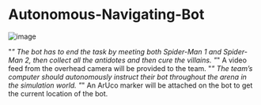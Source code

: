# Autonomous-Navigating-Bot

![image](https://user-images.githubusercontent.com/77714299/163322861-96c2d89f-3dd6-44ad-b6bd-8931c961a759.png)

"*" The bot has to end the task by meeting both Spider-Man 1 and Spider-Man 2, then collect all the antidotes and then cure the villains.
"*" A video feed from the overhead camera will be provided to the team.
"*" The team’s computer should autonomously instruct their bot throughout the arena in the simulation world.
"*" An ArUco marker will be attached on the bot to get the current location of the bot.

